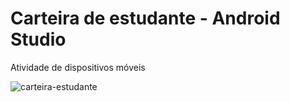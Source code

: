 # Carteira de estudante - Android Studio
Atividade de dispositivos móveis
<p>
<img src="https://i.ibb.co/0pNjrRH/carteira-estudante.png" alt="carteira-estudante" border="0">
</p>
